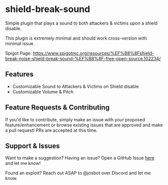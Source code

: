 # shield-break-sound
Simple plugin that plays a sound to both attackers & victims upon a shield disable.

This plugin is extremely minimal and should work cross-version with minimal issue.

Spigot Page: https://www.spigotmc.org/resources/%EF%B8%8Fshield-break-noise-shield-break-sound-%EF%B8%8F-free-open-source.102234/

## Features
- Customizable Sound to Attackers & Victims on Shield disable
- Customizable Volume & Pitch

## Feature Requests & Contributing
If you'd like to contribute, simply make an issue with your proposed feature/enhancement or browse existing issues that are approved and make a pull request! PRs are accepted at this time.

## Support & Issues
Want to make a suggestion? Having an issue? Open a GitHub Issue [here](https://github.com/JosTheDude/shield-break-sound/issues) and let me know!

Found an exploit? Reach out ASAP to @josbot over Discord and let me know.
